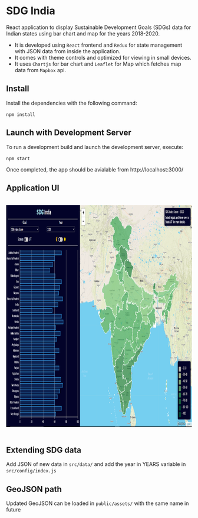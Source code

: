 # SDG India

React application to display Sustainable Development Goals (SDGs) data for Indian states using bar chart and map for the years 2018-2020.
- It is developed using `React` frontend and `Redux` for state management with JSON data from inside the application.
- It comes with theme controls and optimized for viewing in small devices.
- It uses `Chartjs` for bar chart and `Leaflet` for Map which fetches map data from `Mapbox` api.

## Install

Install the dependencies with the following command:

```shell
npm install
```

## Launch with Development Server

To run a development build and launch the development server, execute:

```shell
npm start
```

Once completed, the app should be avialable from http://localhost:3000/

## Application UI

<div align="center">
   <br/>
   <img src="public/assets/SDG.png" alt="Home screen with effects" width="1920" height="600">
   <br/>
   <br/>
</div>

## Extending SDG data

Add JSON of new data in `src/data/` and add the year in YEARS variable in `src/config/index.js`

## GeoJSON path

Updated GeoJSON can be loaded in `public/assets/` with the same name in future
